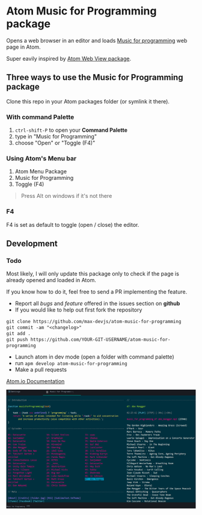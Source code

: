 # Atom Music for Programming package

Opens a web browser in an editor and loads [Music for programming](http://musicforprogramming.net/) web page in Atom.

Super eavily inspired by [Atom Web View package](https://github.com/gabceb/atom-web-view).

## Three ways to use the Music for Programming package

Clone this repo in your Atom packages folder (or symlink it there).

### With command Palette

1. `ctrl-shift-P` to open your **Command Palette**
2. type in "Music for Programming"
3. choose "Open" or "Toggle (F4)"

### Using Atom's Menu bar

1. Atom Menu Package
2. Music for Programming
3. Toggle (F4)

> Press Alt on windows if it's not there

### F4

F4 is set as default to toggle (open / close) the editor.

## Development

### Todo

Most likely, I will only update this package only to check if the page is already opened and loaded in Atom.

If you know how to do it, feel free to send a PR implementing the feature.

* Report all *bugs* and *feature* offered in the issues section on **github**
* If you would like to help out first fork the repository
```git
git clone https://github.com/max-devjs/atom-music-for-programming
git commit -am "<changelog>"
git add .
git push https://github.com/YOUR-GIT-USERNAME/atom-music-for-programming
```
* Launch atom in dev mode (open a folder with command palette)
* run `apm develop atom-music-for-programming`
* Make a pull requests

[Atom.io Documentation](https://atom.io/docs/)

![Atom Music for Programming](./atom-music-for-programming.png)
